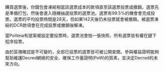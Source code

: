 購買選票後，你錢包會凍結相當該選票成本的款項直至該選票投票或撤銷。選票先是準備打包，然後會進入隨機抽選投票的選票池。選票有99.5%的機會會完成投票。選票的平均投票時間是28天，但如果142天後仍未投票就會被撤銷。被選票凍結的DCR款項會在完成投票或撤銷後解凍。

當Politeia有提案被設定要投票時，選票池會拍一張快照，所有選票皆有權在鏈下程序投票。

由於區塊確認是不可變的，全部已投票的選票皆可被公開查閱。參與權益證明能夠幫助維護Decred網絡的安全、確保工作量證明(PoW)的質素，並決定Decred的未來方向。
